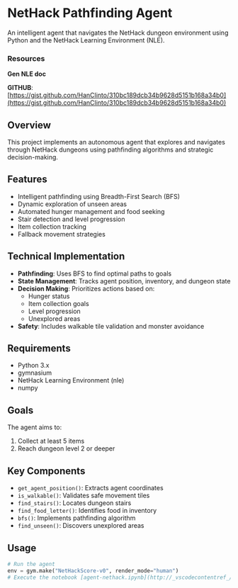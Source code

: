 # NetHack Pathfinding Agent

An intelligent agent that navigates the NetHack dungeon environment using Python and the NetHack Learning Environment (NLE).


### Resources

**Gen NLE doc**

**GITHUB**: [https://gist.github.com/HanClinto/310bc189dcb34b9628d5151b168a34b0](https://gist.github.com/HanClinto/310bc189dcb34b9628d5151b168a34b0)

## Overview

This project implements an autonomous agent that explores and navigates through NetHack dungeons using pathfinding algorithms and strategic decision-making.

## Features

- Intelligent pathfinding using Breadth-First Search (BFS)
- Dynamic exploration of unseen areas
- Automated hunger management and food seeking
- Stair detection and level progression
- Item collection tracking
- Fallback movement strategies

## Technical Implementation

- **Pathfinding**: Uses BFS to find optimal paths to goals
- **State Management**: Tracks agent position, inventory, and dungeon state
- **Decision Making**: Prioritizes actions based on:
  - Hunger status
  - Item collection goals
  - Level progression
  - Unexplored areas
- **Safety**: Includes walkable tile validation and monster avoidance

## Requirements

- Python 3.x
- gymnasium
- NetHack Learning Environment (nle)
- numpy

## Goals

The agent aims to:

1. Collect at least 5 items
2. Reach dungeon level 2 or deeper

## Key Components

- `get_agent_position()`: Extracts agent coordinates
- `is_walkable()`: Validates safe movement tiles
- `find_stairs()`: Locates dungeon stairs
- `find_food_letter()`: Identifies food in inventory
- `bfs()`: Implements pathfinding algorithm
- `find_unseen()`: Discovers unexplored areas

## Usage

```python
# Run the agent
env = gym.make("NetHackScore-v0", render_mode="human")
# Execute the notebook [agent-nethack.ipynb](http://_vscodecontentref_/1)
```

